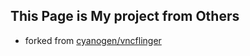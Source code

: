 ## This Page is My project from Others
* forked from [cyanogen/vncflinger](https://github.com/cyanogen/vncflinger)
